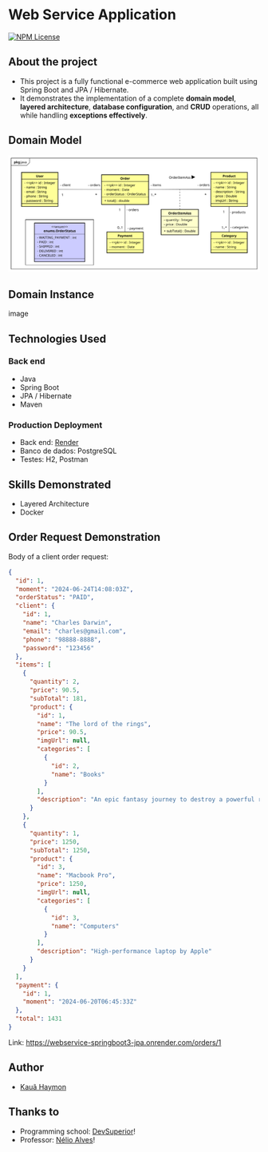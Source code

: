 # Web Service Application

[![NPM License](https://img.shields.io/npm/l/react)](https://github.com/kauahaymon/webservice-springboot3-jpa/blob/main/LICENSE)

## About the project

- This project is a fully functional e-commerce web application built using Spring Boot and JPA / Hibernate.
- It demonstrates the implementation of a complete **domain model**, **layered architecture**, **database configuration**, and **CRUD** operations, all while handling **exceptions effectively**.

## Domain Model

![Domain](https://github.com/kauahaymon/illustrative-images/blob/master/Class1.svg)

## Domain Instance

image

## Technologies Used

### Back end

- Java
- Spring Boot
- JPA / Hibernate
- Maven

### Production Deployment

- Back end: [Render](render.com)
- Banco de dados: PostgreSQL
- Testes: H2, Postman

## Skills Demonstrated

- Layered Architecture
- Docker

## Order Request Demonstration

Body of a client order request:

```json
{
  "id": 1,
  "moment": "2024-06-24T14:08:03Z",
  "orderStatus": "PAID",
  "client": {
    "id": 1,
    "name": "Charles Darwin",
    "email": "charles@gmail.com",
    "phone": "98888-8888",
    "password": "123456"
  },
  "items": [
    {
      "quantity": 2,
      "price": 90.5,
      "subTotal": 181,
      "product": {
        "id": 1,
        "name": "The lord of the rings",
        "price": 90.5,
        "imgUrl": null,
        "categories": [
          {
            "id": 2,
            "name": "Books"
          }
        ],
        "description": "An epic fantasy journey to destroy a powerful ring"
      }
    },
    {
      "quantity": 1,
      "price": 1250,
      "subTotal": 1250,
      "product": {
        "id": 3,
        "name": "Macbook Pro",
        "price": 1250,
        "imgUrl": null,
        "categories": [
          {
            "id": 3,
            "name": "Computers"
          }
        ],
        "description": "High-performance laptop by Apple"
      }
    }
  ],
  "payment": {
    "id": 1,
    "moment": "2024-06-20T06:45:33Z"
  },
  "total": 1431
}
```

Link: https://webservice-springboot3-jpa.onrender.com/orders/1

## Author

- [Kauã Haymon](https://www.linkedin.com/in/kauahaymon/)

## Thanks to

- Programming school: [DevSuperior](https://devsuperior.com.br/)!
- Professor: [Nélio Alves](https://www.linkedin.com/in/nelio-alves/)!
